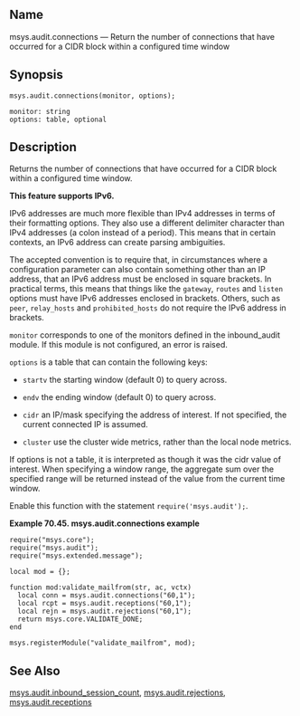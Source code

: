<a name="lua.ref.msys.audit.connections"></a>
## Name

msys.audit.connections — Return the number of connections that have occurred for a CIDR block within a configured time window

<a name="idp17229920"></a>
## Synopsis

`msys.audit.connections(monitor, options);`

```
monitor: string
options: table, optional
```
<a name="idp17232944"></a>
## Description

Returns the number of connections that have occurred for a CIDR block within a configured time window.

**This feature supports IPv6.**

IPv6 addresses are much more flexible than IPv4 addresses in terms of their formatting options. They also use a different delimiter character than IPv4 addresses (a colon instead of a period). This means that in certain contexts, an IPv6 address can create parsing ambiguities.

The accepted convention is to require that, in circumstances where a configuration parameter can also contain something other than an IP address, that an IPv6 address must be enclosed in square brackets. In practical terms, this means that things like the `gateway`, `routes` and `listen` options must have IPv6 addresses enclosed in brackets. Others, such as `peer`, `relay_hosts` and `prohibited_hosts` do not require the IPv6 address in brackets.

`monitor` corresponds to one of the monitors defined in the inbound_audit module. If this module is not configured, an error is raised.

`options` is a table that can contain the following keys:

*   `startv` the starting window (default 0) to query across.

*   `endv` the ending window (default 0) to query across.

*   `cidr` an IP/mask specifying the address of interest. If not specified, the current connected IP is assumed.

*   `cluster` use the cluster wide metrics, rather than the local node metrics.

If options is not a table, it is interpreted as though it was the cidr value of interest. When specifying a window range, the aggregate sum over the specified range will be returned instead of the value from the current time window.

Enable this function with the statement `require('msys.audit');`.

<a name="lua.ref.msys.audit.connections.example"></a>

**Example 70.45. msys.audit.connections example**

```
require("msys.core");
require("msys.audit");
require("msys.extended.message");

local mod = {};

function mod:validate_mailfrom(str, ac, vctx)
  local conn = msys.audit.connections("60,1");
  local rcpt = msys.audit.receptions("60,1");
  local rejn = msys.audit.rejections("60,1");
  return msys.core.VALIDATE_DONE;
end

msys.registerModule("validate_mailfrom", mod);
```

<a name="idp17252688"></a>
## See Also

[msys.audit.inbound_session_count](lua.ref.msys.audit.inbound_session_count "msys.audit.inbound_session_count"), [msys.audit.rejections](lua.ref.msys.audit.rejections.php "msys.audit.rejections"), [msys.audit.receptions](lua.ref.msys.audit.receptions.php "msys.audit.receptions")
